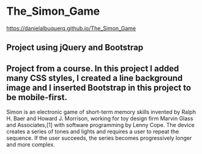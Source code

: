 # The_Simon_Game

https://danielalbuquerq.github.io/The_Simon_Game

## Project using jQuery and Bootstrap
## Project from a course. In this project I added many CSS styles, I created a line background image and I inserted Bootstrap in this project to be mobile-first.



Simon is an electronic game of short-term memory skills invented by Ralph H. Baer and Howard J. Morrison, working for toy design firm Marvin Glass and Associates,[1] with software programming by Lenny Cope. The device creates a series of tones and lights and requires a user to repeat the sequence. If the user succeeds, the series becomes progressively longer and more complex.
